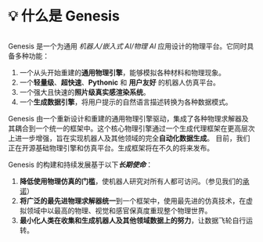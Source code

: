 # 💡 什么是 Genesis

```{figure} ../../_static/images/teaser.png
```

Genesis 是一个为通用 *机器人/嵌入式 AI/物理 AI* 应用设计的物理平台。它同时具备多种功能：

1. 一个从头开始重建的**通用物理引擎**，能够模拟各种材料和物理现象。
2. 一个**轻量级**、**超快速**、**Pythonic** 和 **用户友好** 的机器人仿真平台。
3. 一个强大且快速的**照片级真实感渲染系统**。
4. 一个**生成数据引擎**，将用户提示的自然语言描述转换为各种数据模式。

Genesis 由一个重新设计和重建的通用物理引擎驱动，集成了各种物理求解器及其耦合到一个统一的框架中。这个核心物理引擎通过一个生成代理框架在更高层次上进一步增强，旨在实现机器人及其他领域的完全**自动化数据生成**。
目前，我们正在开源基础物理引擎和仿真平台。生成框架将在不久的将来发布。

Genesis 的构建和持续发展基于以下***长期使命***：

1. **降低使用物理仿真的门槛**，使机器人研究对所有人都可访问。（参见我们的[承诺](https://genesis-world.readthedocs.io/en/latest/user_guide/overview/mission.html)）
2. **将广泛的最先进物理求解器统一**到一个框架中，使用最先进的仿真技术，在虚拟领域中以最高的物理、视觉和感官保真度重现整个物理世界。
3. **最小化人类在收集和生成机器人及其他领域数据上的努力**，让数据飞轮自行运转。
